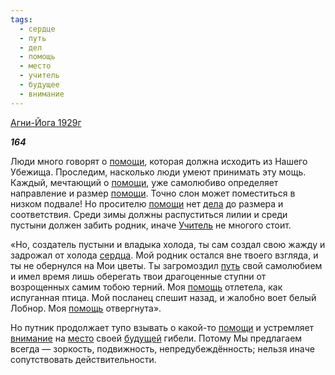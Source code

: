```yaml
---
tags:
  - сердце
  - путь
  - дел
  - помощь
  - место
  - учитель
  - будущее
  - внимание
---
```

[Агни-Йога 1929г](https://127.0.0.1:4002/agni/1929)

___164___

Люди много говорят о [помощи](../../../tags/#[помощь](../../../tags/#помощь)), которая должна исходить из Нашего Убежища. Проследим, насколько люди умеют принимать эту мощь. Каждый, мечтающий о [помощи](../../../tags/#[помощь](../../../tags/#помощь)), уже самолюбиво определяет направление и размер [помощи](../../../tags/#[помощь](../../../tags/#помощь)). Точно слон может поместиться в низком подвале! Но просителю [помощи](../../../tags/#[помощь](../../../tags/#помощь)) нет [дела](../../../tags/#дел) до размера и соответствия. Среди зимы должны распуститься лилии и среди пустыни должен забить родник, иначе [Учитель](../../../tags/#учитель) не многого стоит.   

«Но, создатель пустыни и владыка холода, ты сам создал свою жажду и задрожал от холода [сердца](../../../tags/#сердце). Мой родник остался вне твоего взгляда, и ты не обернулся на Мои цветы. Ты загромоздил [путь](../../../tags/#путь) свой самолюбием и имел время лишь оберегать твои драгоценные ступни от возрощенных самим тобою терний. Моя [помощь](../../../tags/#помощь) отлетела, как испуганная птица. Мой посланец спешит назад, и жалобно воет белый Лобнор. Моя [помощь](../../../tags/#помощь) отвергнута».   

Но путник продолжает тупо взывать о какой-то [помощи](../../../tags/#[помощь](../../../tags/#помощь)) и устремляет [внимание](../../../tags/#внимание) на [место](../../../tags/#место) своей [будущей](../../../tags/#будущее) гибели. Потому Мы предлагаем всегда — зоркость, подвижность, непредубеждённость; нельзя иначе сопутствовать действительности.
